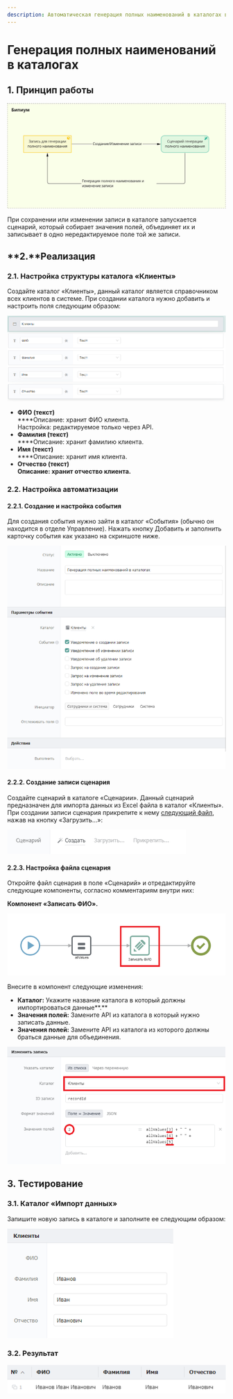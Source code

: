 ```yaml
---
description: Автоматическая генерация полных наименований в каталогах в системе.
---
```


# Генерация полных наименований в каталогах

## **1. Принцип работы**

![](<../../.gitbook/assets/temp - Frame 5.jpg>)

При сохранении или изменении записи в каталоге запускается сценарий, который собирает значения полей, объединяет их и записывает в одно нередактируемое поле той же записи.

## **2.**Реализация&#x20;

### 2.1. Настройка структуры каталога «Клиенты»&#x20;

Создайте каталог «Клиенты», данный каталог является справочником всех клиентов в системе. При создании каталога нужно добавить и настроить поля следующим образом:

![](<../../.gitbook/assets/Структура каталога Клиенты.png>)

* **ФИО (текст)**\
  ****Описание: хранит ФИО клиента.\
  Настройка: редактируемое только через API.
* **Фамилия (текст)**\
  ****Описание: хранит фамилию клиента.
* **Имя (текст)**\
  ****Описание: хранит имя клиента.
* **Отчество (текст)**\
  **Описание: хранит отчество клиента.**

### 2.2. Настройка автоматизации&#x20;

#### 2.2.1. Создание и настройка события&#x20;

Для создания события нужно зайти в каталог «События» (обычно он находится в отделе Управление). Нажать кнопку Добавить и заполнить карточку события как указано на скриншоте ниже.

![](<../../.gitbook/assets/Создание и настройка события.png>)

#### 2.2.2. Создание записи сценария&#x20;

Создайте сценарий в каталоге «Сценарии». Данный сценарий предназначен для импорта данных из Excel файла в каталог «Клиенты». При создании записи сценария прикрепите к нему [следующий файл](https://drive.google.com/file/d/14y8leVo3nrFUZuvBPH3X7POs8L1M-VD0/view?usp=sharing), нажав на кнопку «Загрузить…»:

![](<../../.gitbook/assets/Загрузить сценарий.png>)

#### 2.2.3. Настройка файла сценария

Откройте файл сценария в поле «Сценарий» и отредактируйте следующие компоненты, согласно комментариям внутри них:&#x20;

**Компонент «Записать ФИО».**

![](<../../.gitbook/assets/Записать ФИО.png>)

Внесите в компонент следующие изменения:

* **Каталог:** Укажите название каталога в который должны импортироваться данные**.**
* **Значения полей:** Замените API из каталога в который нужно записать данные.
* **Значения полей:** Замените API из каталога из которого должны браться данные для объединения.

![](<../../.gitbook/assets/Изменить запись.png>)

## **3. Тестирование**

### **3.1. Каталог «Импорт данных»**

Запишите новую запись в каталоге и заполните ее следующим образом:

![](../../.gitbook/assets/Тестирование.png)

### **3.2. Результат**

![](<../../.gitbook/assets/Результат (1).png>)
